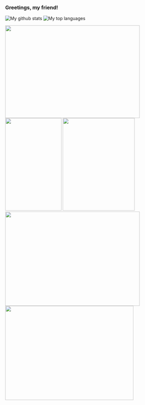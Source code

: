 ### Greetings, my friend!

![My github stats](https://github-readme-stats.vercel.app/api?username=Burconst&show_icons=true)
![My top languages](https://github-readme-stats.vercel.app/api/top-langs/?username=Burconst&layout=compact&theme=black)

<img src="https://media1.tenor.com/images/1444ef4b26fccbb7a13ac7ae4ffdef4c/tenor.gif?itemid=18992447" width="430" height="295" /> <img src="https://media1.tenor.com/images/9fe5807c314b185eb565dd74f67892a2/tenor.gif?itemid=8042854" width="180" height="295" /> <img src="https://media1.tenor.com/images/3f26a294ea6ee308b72e79062a0604fd/tenor.gif?itemid=12038620" width="230" height="295" />
<img src="https://media2.giphy.com/media/JVglf7QjxaZZM2tjfB/giphy.gif" width="430" height="300" /> <img src="https://media0.giphy.com/media/Jb56O0QSZRopG/giphy.gif?cid=ecf05e47sata9tzp4xhojdgn5sb6cjr2b82kaj34ffmo5fnz&rid=giphy.gif" width="410" height="300" /> 
